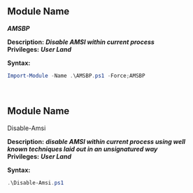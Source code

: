 ## Module Name
   <b><i>AMSBP</i></b>

   **Description:**
   <b><i>Disable AMSI within current process</i></b><br />
   **Privileges:**
   <b><i>User Land</i></b><br />

   **Syntax:**
```powershell
Import-Module -Name .\AMSBP.ps1 -Force;AMSBP
```

<br />

## Module Name
   Disable-Amsi

   **Description:**
   <b><i>disable AMSI within current process using well<br />
   known techniques laid out in an unsignatured way</i></b><br />
   **Privileges:**
   <b><i>User Land</i></b><br />   

   **Syntax:**
```powershell      
.\Disable-Amsi.ps1
```   
